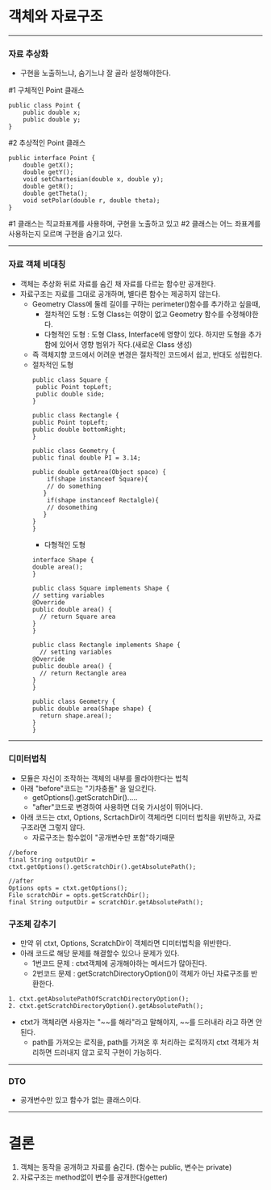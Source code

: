 # 객체와 자료구조 

---
### 자료 추상화
- 구현을 노출하느냐, 숨기느냐 잘 골라 설정해야한다.

#1 구체적인 Point 클래스
```
public class Point {
    public double x;
    public double y;
}
```

#2 추상적인 Point 클래스
```
public interface Point {
    double getX();
    double getY();
    void setChartesian(double x, double y);
    double getR();
    double getTheta();
    void setPolar(double r, double theta);
}
```
#1 클래스는 직교좌표계를 사용하며, 구현을 노출하고 있고 #2 클래스는 어느 좌표계를 사용하는지 모르며 구현을 숨기고 있다. 

---
### 자료 객체 비대칭
- 객체는 추상화 뒤로 자료를 숨긴 채 자료를 다르눈 함수만 공개한다.
- 자료구조는 자료를 그대로 공개하며, 별다른 함수는 제공하지 않는다.
  - Geometry Class에 둘레 길이를 구하는 perimeter()함수를 추가하고 싶을때, 
    - 절차적인 도형 : 도형 Class는 여향이 없고 Geometry 함수를 수정해야한다.
    - 다형적인 도형 : 도형 Class, Interface에 영향이 있다. 하지만 도형을 추가함에 있어서 영향 범위가 작다.(새로운 Class 생성)
  - 즉 객체지향 코드에서 어려운 변경은 절차적인 코드에서 쉽고, 반대도 성립한다. 
  - 절차적인 도형
    ```
    public class Square {
     public Point topLeft;
     public double side;
    }  
  
    public class Rectangle {
    public Point topLeft;
    public double bottomRight;
    }
  
    public class Geometry {
    public final double PI = 3.14;
    
    public double getArea(Object space) {
        if(shape instanceof Square){
        // do something
       }
        if(shape instanceof Rectalgle){
        // dosomething
       }
    }
    }
    ```
    - 다형적인 도형
    ```
    interface Shape {
    double area();
    }
  
    public class Square implements Shape {
    // setting variables
    @Override
    public double area() {
      // return Square area
    }
    }  
  
    public class Rectangle implements Shape {
      // setting variables
    @Override
    public double area() {
      // return Rectangle area
    }
    }

    public class Geometry {
    public double area(Shape shape) {
      return shape.area();
    }
    }
    ```
  


---

### 디미터법칙
- 모듈은 자신이 조작하는 객체의 내부를 몰라야한다는 법칙
- 아래 "before"코드는 "기차충돌" 을 일으킨다.
  - getOptions().getScratchDir().....
  - "after"코드로 변경하여 사용하면 더욱 가시성이 뛰어나다.
- 아래 코드는 ctxt, Options, ScrtachDir이 객체라면 디미터 법칙을 위반하고, 자료구조라면 그렇지 않다. 
  - 자료구조는 함수없이 "공개변수만 포함"하기때문

```
//before
final String outputDir = ctxt.getOptions().getScratchDir().getAbsolutePath();

//after
Options opts = ctxt.getOptions();
File scratchDir = opts.getScratchDir();
final String outputDir = scratchDir.getAbsolutePath();
```

### 구조체 감추기
- 만약 위 ctxt, Options, ScratchDir이 객체라면 디미터법칙을 위반한다. 
- 아래 코드로 해당 문제를 해결할수 있으나 문제가 있다. 
  - 1번코드 문제 : ctxt객체에 공개해야하는 메서드가 많아진다. 
  - 2번코드 문제 : getScratchDirectoryOption()이 객체가 아닌 자료구조를 반환한다. 
```
1. ctxt.getAbsolutePathOfScratchDirectoryOption(); 
2. ctxt.getScratchDirectoryOption().getAbsolutePath();
```
- ctxt가 객체라면 사용자는 "~~를 해라"라고 말해야지, ~~를 드러내라 라고 하면 안된다. 
  - path를 가져오는 로직을, path를 가져온 후 처리하는 로직까지 ctxt 객체가 처리하면 드러내지 않고 로직 구현이 가능하다. 

---
### DTO
- 공개변수만 있고 함수가 없는 클래스이다. 


---
# 결론
1. 객체는 동작을 공개하고 자료를 숨긴다. (함수는 public, 변수는 private)
2. 자료구조는 method없이 변수를 공개한다(getter)